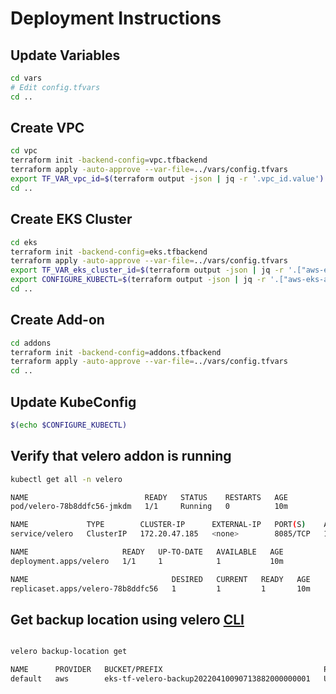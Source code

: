 # Deployment Instructions

## Update Variables

```sh
cd vars
# Edit config.tfvars
cd ..
```

## Create VPC

```sh
cd vpc
terraform init -backend-config=vpc.tfbackend
terraform apply -auto-approve --var-file=../vars/config.tfvars
export TF_VAR_vpc_id=$(terraform output -json | jq -r '.vpc_id.value')
cd ..
```

## Create EKS Cluster

```sh
cd eks
terraform init -backend-config=eks.tfbackend
terraform apply -auto-approve --var-file=../vars/config.tfvars
export TF_VAR_eks_cluster_id=$(terraform output -json | jq -r '.["aws-eks-accelerator-for-terraform"].value.eks_cluster_id')
export CONFIGURE_KUBECTL=$(terraform output -json | jq -r '.["aws-eks-accelerator-for-terraform"].value.configure_kubectl')
cd ..
```

## Create Add-on

```sh
cd addons
terraform init -backend-config=addons.tfbackend
terraform apply -auto-approve --var-file=../vars/config.tfvars
cd ..
```

## Update KubeConfig

```sh
$(echo $CONFIGURE_KUBECTL)
```

## Verify that velero addon is running

```sh
kubectl get all -n velero

NAME                          READY   STATUS    RESTARTS   AGE
pod/velero-78b8ddfc56-jmkdm   1/1     Running   0          10m

NAME             TYPE        CLUSTER-IP      EXTERNAL-IP   PORT(S)    AGE
service/velero   ClusterIP   172.20.47.185   <none>        8085/TCP   10m

NAME                     READY   UP-TO-DATE   AVAILABLE   AGE
deployment.apps/velero   1/1     1            1           10m

NAME                                DESIRED   CURRENT   READY   AGE
replicaset.apps/velero-78b8ddfc56   1         1         1       10m

```

## Get backup location using velero [CLI](https://velero.io/docs/v1.8/basic-install/#install-the-cli)

```sh

velero backup-location get

NAME      PROVIDER   BUCKET/PREFIX                                    PHASE     LAST VALIDATED   ACCESS MODE   DEFAULT
default   aws        eks-tf-velero-backup20220410090713882000000001   Unknown   Unknown          ReadWrite  


```
